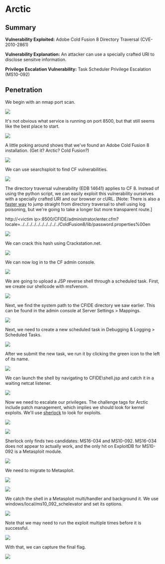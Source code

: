# Arctic

## Summary

**Vulnerability Exploited:** Adobe Cold Fusion 8 Directory Traversal (CVE-2010-2861)

**Vulnerability Explanation:** An attacker can use a specially crafted URI to disclose sensitve information.

**Privilege Escalation Vulnerability:** Task Scheduler Privilege Escalation (MS10-092)

## Penetration

We begin with an nmap port scan.

![](screenshots/nmap-tcp.png)

It's not obvious what service is running on port 8500, but that still seems like the best place to start.

![](screenshots/8500.png)

A little poking around shows that we've found an Adobe Cold Fusion 8 installation. (Get it? Arctic? Cold Fusion?)

![](screenshots/cf-admin.png)

We can use searchsploit to find CF vulnerabilities.

![](screenshots/searchsploit-coldfusion.png)

The directory traversal vulnerability (EDB 14641) applies to CF 8\. Instead of using the python script, we can easily exploit this vulnerability ourselves with a specially crafted URI and our browser or cURL. [Note: There is also a [faster way](http://dronesec.pw/blog/2014/04/02/lfi-to-stager-payload-in-coldfusion/) to jump straight from directory traversal to shell using log poisoning, but we're going to take a longer but more transparent route.]

http://\<victim ip\>:8500/CFIDE/administrator/enter.cfm?locale=../../../../../../../../../../ColdFusion8/lib/password.properties%00en

![](screenshots/traversal.png)

We can crack this hash using Crackstation.net.

![](screenshots/crackstation.png)

We can now log in to the CF admin console.

![](screenshots/cf-console.png)

We are going to upload a JSP reverse shell through a scheduled task. First, we create our shellcode with msfvenom.

![](screenshots/msfvenom-payload.png)

Next, we find the system path to the CFIDE directory we saw earlier. This can be found in the admin console at Server Settings \> Mappings.

![](screenshots/mappings.png)

Next, we need to create a new scheduled task in Debugging & Logging \> Scheduled Tasks.

![](screenshots/schedule-task.png)

After we submit the new task, we run it by clicking the green icon to the left of its name.

![](screenshots/task-success.png)

We can launch the shell by navigating to CFIDE\shell.jsp and catch it in a waiting netcat listener.

![](screenshots/tolis-proof.png)

Now we need to escalate our privileges. The challenge tags for Arctic include patch management, which implies we should look for kernel exploits. We'll use [sherlock](https://github.com/rasta-mouse/Sherlock) to look for exploits.

![](screenshots/sherlock1.png)

![](screenshots/sherlock2.png)

Sherlock only finds two candidates: MS16-034 and MS10-092\. MS16-034 does not appear to actually work, and the only hit on ExploitDB for MS10-092 is a Metasploit module.

![](screenshots/searchsploit-ms10-092.png)

We need to migrate to Metasploit.

![](screenshots/msfvenom-meterpreter.png)

![](screenshots/upgrade-shell.png)

We catch the shell in a Metasploit multi/handler and background it. We use windows/local/ms10_092_schelevator and set its options.

![](screenshots/ms10-092-options.png)

Note that we may need to run the exploit multiple times before it is successful.

![](screenshots/meterpreter-ms10-092.png)

With that, we can capture the final flag.

![](screenshots/root-flag.png)